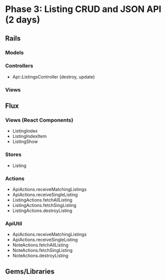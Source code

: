 # Phase 3: Listing CRUD and JSON API (2 days)

## Rails
### Models

### Controllers
* Api::ListingsController (destroy, update)

### Views

## Flux
### Views (React Components)
* ListingIndex
* ListingIndexItem
* ListingShow

### Stores
* Listing

### Actions
* ApiActions.receiveMatchingListings
* ApiActions.receiveSingleListing
* ListingActions.fetchAllListing
* ListingActions.fetchSingListing
* ListingActions.destroyListing

### ApiUtil
* ApiActions.receiveMatchingListings
* ApiActions.receiveSingleListing
* NoteActions.fetchAllListing
* NoteActions.fetchSingListing
* NoteActions.destroyListing

## Gems/Libraries
